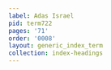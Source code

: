 ```yaml
---
label: Adas Israel
pid: term722
pages: '71'
order: '0008'
layout: generic_index_term
collection: index-headings
---
```

